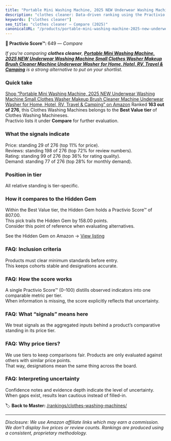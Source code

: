 ```yaml
---
title: "Portable Mini Washing Machine, 2025 NEW Underwear Washing Machine Small Clothes Washer Makeup Brush Cleaner Machine Underwear Washer for Home, Hotel, RV, Travel & Camping"
description: "clothes cleaner: Data-driven ranking using the Practivio Score™. Positioned by quality, value, demand, findability, momentum."
keywords: ["clothes cleaner"]
seo_title: "clothes cleaner — Compare (2025)"
canonicalURL: "/products/portable-mini-washing-machine-2025-new-underwear-washing-machine-small-clothes-washer-makeup-brush-cleaner-machine-underwear-washer-for-home-hotel-rv-travel-camping-B0FC6GW5JV/"
---
```


**🛒 Practivio Score™:** 649 — _Compare_


*If you're comparing **clothes cleaner**, **[Portable Mini Washing Machine, 2025 NEW Underwear Washing Machine Small Clothes Washer Makeup Brush Cleaner Machine Underwear Washer for Home, Hotel, RV, Travel & Camping](https://www.amazon.com/dp/B0FC6GW5JV?tag=practivio-20)** is a strong alternative to put on your shortlist.*
### Quick take
[Shop “Portable Mini Washing Machine, 2025 NEW Underwear Washing Machine Small Clothes Washer Makeup Brush Cleaner Machine Underwear Washer for Home, Hotel, RV, Travel & Camping” on Amazon](https://www.amazon.com/dp/B0FC6GW5JV?tag=practivio-20)
Ranked **163 out of 276**, this Clothes Washing Machines belongs to the **Best Value tier** of Clothes Washing Machineses.  
Practivio lists it under **Compare** for further evaluation.

### What the signals indicate
Price: standing 29 of 276 (top 11% for price).  
Reviews: standing 198 of 276 (top 72% for review numbers).  
Rating: standing 99 of 276 (top 36% for rating quality).  
Demand: standing 77 of 276 (top 28% for monthly demand).

### Position in tier
All relative standing is tier-specific.

### How it compares to the Hidden Gem
Within the Best Value tier, the Hidden Gem holds a Practivio Score™ of 807.00.  
This pick trails the Hidden Gem by 158.00 points.  
Consider this point of reference when evaluating alternatives.  

See the Hidden Gem on Amazon → [View listing](https://www.amazon.com/dp/B01N68XF0O?tag=practivio-20)

### FAQ: Inclusion criteria
Products must clear minimum standards before entry.  
This keeps cohorts stable and designations accurate.

### FAQ: How the score works
A single Practivio Score™ (0–100) distills observed indicators into one comparable metric per tier.  
When information is missing, the score explicitly reflects that uncertainty.

### FAQ: What “signals” means here
We treat signals as the aggregated inputs behind a product’s comparative standing in its price tier.

### FAQ: Why price tiers?
We use tiers to keep comparisons fair. Products are only evaluated against others with similar price points.  
That way, designations mean the same thing across the board.

### FAQ: Interpreting uncertainty
Confidence notes and evidence depth indicate the level of uncertainty.  
When gaps exist, results lean cautious instead of filled-in.

<!-- Missing template for Compare/CompareWithinPriceClass -->


🏷️ **Back to Master:** [/rankings/clothes-washing-machines/](/rankings/clothes-washing-machines/)

---
_Disclosure: We use Amazon affiliate links which may earn a commission. We don’t display live prices or review counts. Rankings are produced using a consistent, proprietary methodology._
